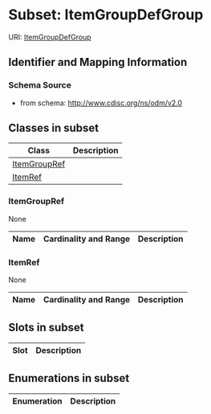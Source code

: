 # Subset: ItemGroupDefGroup

URI: [ItemGroupDefGroup](ItemGroupDefGroup)





## Identifier and Mapping Information







### Schema Source


* from schema: http://www.cdisc.org/ns/odm/v2.0




## Classes in subset

| Class | Description |
| --- | --- |
| [ItemGroupRef](ItemGroupRef.md) |  |
| [ItemRef](ItemRef.md) |  |


### ItemGroupRef

None

| Name | Cardinality and Range  | Description  |
| ---  | ---  | --- |


### ItemRef

None

| Name | Cardinality and Range  | Description  |
| ---  | ---  | --- |




## Slots in subset

| Slot | Description |
| --- | --- |


## Enumerations in subset

| Enumeration | Description |
| --- | --- |

